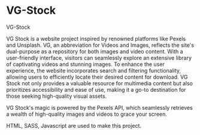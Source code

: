 # VG-Stock
VG-Stock

VG Stock is a website project inspired by renowned platforms like Pexels and Unsplash. VG, an abbreviation for Videos and Images, reflects the site's dual-purpose as a repository for both images and video content. With a user-friendly interface, visitors can seamlessly explore an extensive library of captivating videos and stunning images. To enhance the user experience, the website incorporates search and filtering functionality, allowing users to efficiently locate their desired content for download. VG Stock not only provides a valuable resource for multimedia content but also prioritizes accessibility and ease of use, making it a go-to destination for those seeking high-quality visual assets.

VG Stock's magic is powered by the Pexels API, which seamlessly retrieves a wealth of high-quality images and videos to grace your screen.

HTML, SASS, Javascript are used to make this project.
